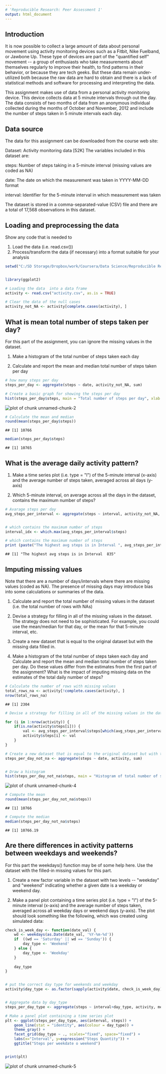 ```yaml
---
# 'Reproducible Research: Peer Assessment 1'
output: html_document
---
```


## Introduction

It is now possible to collect a large amount of data about personal movement using activity monitoring devices such as a Fitbit, Nike Fuelband, or Jawbone Up. These type of devices are part of the "quantified self" movement -- a group of enthusiasts who take measurements about themselves regularly to improve their health, to find patterns in their behavior, or because they are tech geeks. But these data remain under-utilized both because the raw data are hard to obtain and there is a lack of statistical methods and software for processing and interpreting the data.

This assignment makes use of data from a personal activity monitoring device. This device collects data at 5 minute intervals through out the day. The data consists of two months of data from an anonymous individual collected during the months of October and November, 2012 and include the number of steps taken in 5 minute intervals each day.

## Data source

The data for this assignment can be downloaded from the course web site:

Dataset: Activity monitoring data [52K]
The variables included in this dataset are:

steps: Number of steps taking in a 5-minute interval (missing values are coded as NA)

date: The date on which the measurement was taken in YYYY-MM-DD format

interval: Identifier for the 5-minute interval in which measurement was taken

The dataset is stored in a comma-separated-value (CSV) file and there are a total of 17,568 observations in this dataset.


## Loading and preprocessing the data

Show any code that is needed to

1. Load the data (i.e. read.csv())
2. Process/transform the data (if necessary) into a format suitable for your analysis



```r
setwd("C:/SD Storage/Dropbox/work/Coursera/Data Science/Reproducible Research")


library(ggplot2)

# Loading the data  into a data frame
activity <- read.csv("activity.csv", as.is = TRUE)

# Clear the data of the null cases
activity_not_NA <- activity[complete.cases(activity), ]
```




## What is mean total number of steps taken per day?

For this part of the assignment, you can ignore the missing values in the dataset.

1. Make a histogram of the total number of steps taken each day

2. Calculate and report the mean and median total number of steps taken per day


```r
# how many steps per day
steps_per_day <- aggregate(steps ~ date, activity_not_NA, sum)

# Create a basic graph for showing the steps per day
hist(steps_per_day$steps, main = "Total number of steps per day", xlab = "Total Steps per day")
```

![plot of chunk unnamed-chunk-2](figure/unnamed-chunk-2-1.png)

```r
# Calculate the mean and median 
round(mean(steps_per_day$steps))
```

```
## [1] 10766
```

```r
median(steps_per_day$steps)
```

```
## [1] 10765
```


## What is the average daily activity pattern?

1. Make a time series plot (i.e. type = "l") of the 5-minute interval (x-axis) and the average number of steps taken, averaged across all days (y-axis)

2. Which 5-minute interval, on average across all the days in the dataset, contains the maximum number of steps?



```r
# Avarage steps per day 
avg_steps_per_interval <- aggregate(steps ~ interval, activity_not_NA, mean)


# which contains the maximum number of steps
interval_idx <- which.max(avg_steps_per_interval$steps)

# which contains the maximum number of steps
print (paste("The highest avg steps is in Interval ", avg_steps_per_interval[interval_idx, ]$interval))
```

```
## [1] "The highest avg steps is in Interval  835"
```



## Imputing missing values

Note that there are a number of days/intervals where there are missing values (coded as NA). The presence of missing days may introduce bias into some calculations or summaries of the data.

1. Calculate and report the total number of missing values in the dataset (i.e. the total number of rows with NAs)

2. Devise a strategy for filling in all of the missing values in the dataset. The strategy does not need to be sophisticated. For example, you could use the mean/median for that day, or the mean for that 5-minute interval, etc.

3. Create a new dataset that is equal to the original dataset but with the missing data filled in.

4. Make a histogram of the total number of steps taken each day and Calculate and report the mean and median total number of steps taken per day. Do these values differ from the estimates from the first part of the assignment? What is the impact of imputing missing data on the estimates of the total daily number of steps?



```r
# Calculate the number of rows with missing values
total_rows_na <- activity[!complete.cases(activity), ]
nrow(total_rows_na)
```

```
## [1] 2304
```

```r
# Devise a strategy for filling in all of the missing values in the dataset

for (i in 1:nrow(activity)) {
    if(is.na(activity$steps[i])) {
        val <- avg_steps_per_interval$steps[which(avg_steps_per_interval$interval == activity$interval[i])]
        activity$steps[i] <- val 
    }
}

# Create a new dataset that is equal to the original dataset but with the missing data filled in
steps_per_day_not_na <- aggregate(steps ~ date, activity, sum)


# Draw a histogram 
hist(steps_per_day_not_na$steps, main = "Histogram of total number of steps per day (NA)", xlab = "Steps per day")
```

![plot of chunk unnamed-chunk-4](figure/unnamed-chunk-4-1.png)

```r
# Compute the mean 
round(mean(steps_per_day_not_na$steps))
```

```
## [1] 10766
```

```r
# Compute the median
median(steps_per_day_not_na$steps)
```

```
## [1] 10766.19
```



## Are there differences in activity patterns between weekdays and weekends?

For this part the weekdays() function may be of some help here. Use the dataset with the filled-in missing values for this part.

1. Create a new factor variable in the dataset with two levels -- "weekday" and "weekend" indicating whether a given date is a weekday or weekend day.

2. Make a panel plot containing a time series plot (i.e. type = "l") of the 5-minute interval (x-axis) and the average number of steps taken, averaged across all weekday days or weekend days (y-axis). The plot should look something like the following, which was created using simulated data:



```r
check_is_week_day <- function(date_val) {
    wd <- weekdays(as.Date(date_val, '%Y-%m-%d'))
    if  ((wd == 'Saturday' || wd == 'Sunday')) {
        day_type <- 'Weekend'
    } else {
        day_type <- 'Weekday' 
    }
    
    day_type
}


# put the correct day type for weekends and weekday
activity$day_type <- as.factor(sapply(activity$date, check_is_week_day))


# Aggregate data by day_type
steps_per_day_type <- aggregate(steps ~ interval+day_type, activity, mean)

# Make a panel plot containing a time series plot 
plt <- ggplot(steps_per_day_type, aes(interval, steps)) +
    geom_line(stat = "identity", aes(colour = day_type)) +
    theme_gray() +
    facet_grid(day_type ~ ., scales="fixed", space="fixed") +
    labs(x="Interval", y=expression("Steps Quantity")) +
    ggtitle("Steps per weekdate o weekend")


print(plt)
```

![plot of chunk unnamed-chunk-5](figure/unnamed-chunk-5-1.png)




